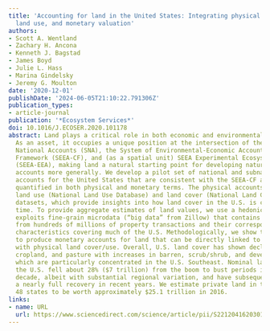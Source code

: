 ```yaml
---
title: 'Accounting for land in the United States: Integrating physical land cover,
  land use, and monetary valuation'
authors:
- Scott A. Wentland
- Zachary H. Ancona
- Kenneth J. Bagstad
- James Boyd
- Julie L. Hass
- Marina Gindelsky
- Jeremy G. Moulton
date: '2020-12-01'
publishDate: '2024-06-05T21:10:22.791306Z'
publication_types:
- article-journal
publication: '*Ecosystem Services*'
doi: 10.1016/J.ECOSER.2020.101178
abstract: Land plays a critical role in both economic and environmental accounting.
  As an asset, it occupies a unique position at the intersection of the System of
  National Accounts (SNA), the System of Environmental-Economic Accounting Central
  Framework (SEEA-CF), and (as a spatial unit) SEEA Experimental Ecosystem Accounting
  (SEEA-EEA), making land a natural starting point for developing natural capital
  accounts more generally. We develop a pilot set of national and subnational land
  accounts for the United States that are consistent with the SEEA-CF and SNA principles,
  quantified in both physical and monetary terms. The physical accounts utilize detailed
  land use (National Land Use Database) and land cover (National Land Cover Database)
  datasets, which provide insights into how land cover in the U.S. is changing over
  time. To provide aggregate estimates of land values, we use a hedonic approach that
  exploits fine-grain microdata (“big data” from Zillow) that contains detailed information
  from hundreds of millions of property transactions and their corresponding physical
  characteristics covering much of the U.S. Methodologically, we show that it is feasible
  to produce monetary accounts for land that can be directly linked to and integrated
  with physical land cover/use. Overall, U.S. land cover has shown declines in forests,
  cropland, and pasture with increases in barren, scrub/shrub, and developed classes,
  which are particularly concentrated in the U.S. Southeast. Nominal land values in
  the U.S. fell about 28% ($7 trillion) from the boom to bust periods in the prior
  decade, albeit with substantial regional variation, and have subsequently experienced
  a nearly full recovery in recent years. We estimate private land in the contiguous
  48 states to be worth approximately $25.1 trillion in 2016.
links:
- name: URL
  url: https://www.sciencedirect.com/science/article/pii/S2212041620301200
---
```


